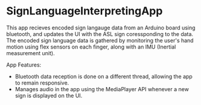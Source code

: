 # SignLanguageInterpretingApp

This app recieves encoded sign langauge data from an Arduino board using bluetooth, and updates the UI with the ASL sign coressponding to the data. The encoded sign language data is gathered by monitoring the user's hand motion using flex sensors on each finger, along with an IMU (Inertial measurement unit).

App Features:
- Bluetooth data reception is done on a different thread, allowing the app to remain responsive.
- Manages audio in the app using the MediaPlayer API whenever a new sign is displayed on the UI.
